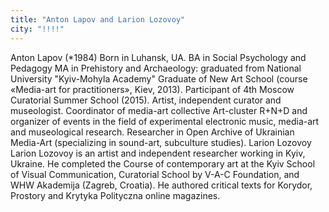 ```yaml
---
title: "Anton Lapov and Larion Lozovoy"
city: "!!!!"
---
```


Anton Lapov
(*1984)
Born in Luhansk, UA. BA in Social Psychology and Pedagogy
MA in Prehistory and Archaeology: graduated from National University "Kyiv-Mohyla Academy"
Graduate of New Art School (course «Media-art for practitioners», Kiev, 2013). Participant of 4th Moscow Curatorial Summer School (2015). Artist, independent curator and museologist. Coordinator of media-art collective Art-cluster R+N+D and organizer of events in the field of experimental electronic music, media-art and museological research.  Researcher in Open Archive of Ukrainian Media-Art (specializing in sound-art, subculture studies).
Larion Lozovoy
Larion Lozovoy is an artist and independent researcher working in Kyiv, Ukraine. He completed the Course of contemporary art at the Kyiv School of Visual Communication, Curatorial School by V-A-C Foundation, and WHW Akademija (Zagreb, Croatia). He authored critical texts for Korydor, Prostory and Krytyka Polityczna online magazines.
